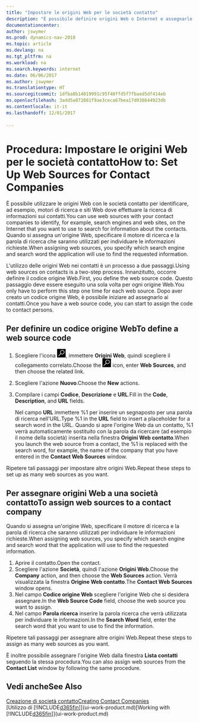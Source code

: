 ```yaml
---
title: "Impostare le origini Web per le società contatto"
description: "È possibile definire origini Web o Internet e assegnarle a una società contatto per consentire l'identificazione delle modalità di ricerca delle informazioni sui contatti."
documentationcenter: 
author: jswymer
ms.prod: dynamics-nav-2018
ms.topic: article
ms.devlang: na
ms.tgt_pltfrm: na
ms.workload: na
ms.search.keywords: internet
ms.date: 06/06/2017
ms.author: jswymer
ms.translationtype: HT
ms.sourcegitcommit: 1dfba8b14019991c95f40ffd5f7fbaed5df414eb
ms.openlocfilehash: 3add5a072881f9ae3ceca67bea17d038644923db
ms.contentlocale: it-it
ms.lasthandoff: 12/01/2017

---
```

# <a name="how-to-set-up-web-sources-for-contact-companies"></a><span data-ttu-id="59f59-103">Procedura: Impostare le origini Web per le società contatto</span><span class="sxs-lookup"><span data-stu-id="59f59-103">How to: Set Up Web Sources for Contact Companies</span></span>
<span data-ttu-id="59f59-104">È possibile utilizzare le origini Web con le società contatto per identificare, ad esempio, motori di ricerca e siti Web dove effettuare la ricerca di informazioni sui contatti.</span><span class="sxs-lookup"><span data-stu-id="59f59-104">You can use web sources with your contact companies to identify, for example, search engines and web sites, on the Internet that you want to use to search for information about the contacts.</span></span> <span data-ttu-id="59f59-105">Quando si assegna un'origine Web, specificare il motore di ricerca e la parola di ricerca che saranno utilizzati per individuare le informazioni richieste.</span><span class="sxs-lookup"><span data-stu-id="59f59-105">When assigning web sources, you specify which search engine and search word the application will use to find the requested information.</span></span>

<span data-ttu-id="59f59-106">L'utilizzo delle origini Web nei contatti è un processo a due passaggi.</span><span class="sxs-lookup"><span data-stu-id="59f59-106">Using web sources on contacts is a two-step process.</span></span> <span data-ttu-id="59f59-107">Innanzitutto, occorre definire il codice origine Web.</span><span class="sxs-lookup"><span data-stu-id="59f59-107">First, you define the web source code.</span></span> <span data-ttu-id="59f59-108">Questo passaggio deve essere eseguito una sola volta per ogni origine Web.</span><span class="sxs-lookup"><span data-stu-id="59f59-108">You only have to perform this step one time for each web source.</span></span> <span data-ttu-id="59f59-109">Dopo aver creato un codice origine Web, è possibile iniziare ad assegnarlo ai contatti.</span><span class="sxs-lookup"><span data-stu-id="59f59-109">Once you have a web source code, you can start to assign the code to contact persons.</span></span>

## <a name="to-define-a-web-source-code"></a><span data-ttu-id="59f59-110">Per definire un codice origine Web</span><span class="sxs-lookup"><span data-stu-id="59f59-110">To define a web source code</span></span>
1. <span data-ttu-id="59f59-111">Scegliere l'icona ![Cerca pagina o report](media/ui-search/search_small.png "icona Cerca pagina o report"), immettere **Origini Web**, quindi scegliere il collegamento correlato.</span><span class="sxs-lookup"><span data-stu-id="59f59-111">Choose the ![Search for Page or Report](media/ui-search/search_small.png "Search for Page or Report icon") icon, enter **Web Sources**, and then choose the related link.</span></span>
2. <span data-ttu-id="59f59-112">Scegliere l'azione **Nuovo**.</span><span class="sxs-lookup"><span data-stu-id="59f59-112">Choose the **New** actions.</span></span>
3. <span data-ttu-id="59f59-113">Compilare i campi **Codice**, **Descrizione** e **URL**.</span><span class="sxs-lookup"><span data-stu-id="59f59-113">Fill in the **Code**, **Description**, and **URL** fields.</span></span>

    <span data-ttu-id="59f59-114">Nel campo **URL** immettere %1 per inserire un segnaposto per una parola di ricerca nell'URL.</span><span class="sxs-lookup"><span data-stu-id="59f59-114">Type %1 in the **URL** field to insert a placeholder for a search word in the URL.</span></span> <span data-ttu-id="59f59-115">Quando si apre l'origine Web da un contatto, %1 verrà automaticamente sostituito con la parola da ricercare (ad esempio il nome della società) inserita nella finestra **Origini Web contatto**.</span><span class="sxs-lookup"><span data-stu-id="59f59-115">When you launch the web source from a contact, the %1 is replaced with the search word, for example, the name of the company that you have entered in the **Contact Web Sources** window.</span></span>

<span data-ttu-id="59f59-116">Ripetere tali passaggi per impostare altre origini Web.</span><span class="sxs-lookup"><span data-stu-id="59f59-116">Repeat these steps to set up as many web sources as you want.</span></span>

## <a name="to-assign-web-sources-to-a-contact-company"></a><span data-ttu-id="59f59-117">Per assegnare origini Web a una società contatto</span><span class="sxs-lookup"><span data-stu-id="59f59-117">To assign web sources to a contact company</span></span>
<span data-ttu-id="59f59-118">Quando si assegna un'origine Web, specificare il motore di ricerca e la parola di ricerca che saranno utilizzati per individuare le informazioni richieste.</span><span class="sxs-lookup"><span data-stu-id="59f59-118">When assigning web sources, you specify which search engine and search word that the application will use to find the requested information.</span></span>

1. <span data-ttu-id="59f59-119">Aprire il contatto.</span><span class="sxs-lookup"><span data-stu-id="59f59-119">Open the contact.</span></span>
2. <span data-ttu-id="59f59-120">Scegliere l'azione **Società**, quindi l'azione **Origini Web**.</span><span class="sxs-lookup"><span data-stu-id="59f59-120">Choose the **Company** action, and then choose the **Web Sources** action.</span></span> <span data-ttu-id="59f59-121">Verrà visualizzata la finestra **Origine Web contatto**.</span><span class="sxs-lookup"><span data-stu-id="59f59-121">The **Contact Web Sources** window opens.</span></span>
3. <span data-ttu-id="59f59-122">Nel campo **Codice origine Web** scegliere l'origine Web che si desidera assegnare.</span><span class="sxs-lookup"><span data-stu-id="59f59-122">In the **Web Source Code** field, choose the web source you want to assign.</span></span>
4. <span data-ttu-id="59f59-123">Nel campo **Parola ricerca** inserire la parola ricerca che verrà utilizzata per individuare le informazioni.</span><span class="sxs-lookup"><span data-stu-id="59f59-123">In the **Search Word** field, enter the search word that you want to use to find the information.</span></span>

<span data-ttu-id="59f59-124">Ripetere tali passaggi per assegnare altre origini Web.</span><span class="sxs-lookup"><span data-stu-id="59f59-124">Repeat these steps to assign as many web sources as you want.</span></span>

<span data-ttu-id="59f59-125">È inoltre possibile assegnare l'origine Web dalla finestra **Lista contatti** seguendo la stessa procedura.</span><span class="sxs-lookup"><span data-stu-id="59f59-125">You can also assign web sources from the **Contact List** window by following the same procedure.</span></span>

## <a name="see-also"></a><span data-ttu-id="59f59-126">Vedi anche</span><span class="sxs-lookup"><span data-stu-id="59f59-126">See Also</span></span>
[<span data-ttu-id="59f59-127">Creazione di società contatto</span><span class="sxs-lookup"><span data-stu-id="59f59-127">Creating Contact Companies</span></span>](marketing-create-contact-companies.md)  
<span data-ttu-id="59f59-128">[Utilizzo di [!INCLUDE[d365fin](includes/d365fin_md.md)]](ui-work-product.md)</span><span class="sxs-lookup"><span data-stu-id="59f59-128">[Working with [!INCLUDE[d365fin](includes/d365fin_md.md)]](ui-work-product.md)</span></span>

